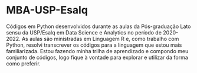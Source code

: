 # MBA-USP-Esalq
Códigos em Python desenvolvidos durante as aulas da Pós-graduação Lato sensu da USP/Esalq em Data Science e Analytics no período de 2020-2022. As aulas são ministradas em Linguagem R e, como trabalho com Python, resolvi transcrever os códigos para a linguagem que estou mais familiarizada. Estou fazendo minha trilha de aprendizado e compondo meu conjunto de códigos, logo fique à vontade para explorar e utilizar da forma como preferir.
